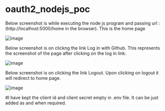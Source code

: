 # oauth2_nodejs_poc

Below screenshot is while executing the node js program and passing url : (http://localhost:5000/home in the browser). This is the home page 

![image](https://github.com/node4learning/oauth2_nodejs_poc/assets/144169388/993522bd-82b8-4b33-8c2b-84a66e19e90a)

Below screenshot is on clickng the link Log in with Github. This represents the screenshot of the page after clicking on the log in link.

![image](https://github.com/node4learning/oauth2_nodejs_poc/assets/144169388/ac88b7d5-f551-47c6-b9b3-42f08902d79a)

Below screenshot is on clicking the link Logout. Upon clicking on logout it will redirect to home page.

![image](https://github.com/node4learning/oauth2_nodejs_poc/assets/144169388/2ac9447b-23f2-485f-9080-335caba76f1a)


#I have kept the client id and client secret empty in .env file. It can be just added as and when required.
